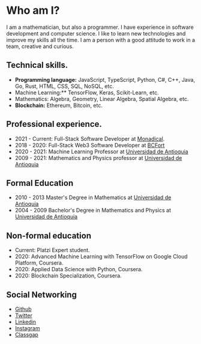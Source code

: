 # Who am I?


I am a mathematician, but also a programmer. I have experience in software development and computer science. I like to learn new technologies and improve my skills all the time. I am a person with a good attitude to work in a team, creative and curious.

## Technical skills.

* **Programming language:** JavaScript, TypeScript, Python, C#, C++, Java, Go, Rust, HTML, CSS, SQL, NoSQL, etc.
* Machine Learning:** TensorFlow, Keras, Scikit-Learn, etc.
* Mathematics: Algebra, Geometry, Linear Algebra, Spatial Algebra, etc.
* **Blockchain:** Ethereum, Bitcoin, etc.

## Professional experience.

* 2021 - Current: Full-Stack Software Developer at [Monadical](https://monadical.com).
* 2018 - 2020: Full-Stack Web3 Software Developer at [BCFort](https://www.bcfort.com/)
* 2020 - 2021: Machine Learning Professor at [Universidad de Antioquia](https://www.udea.edu.co/)
* 2009 - 2021: Mathematics and Physics professor at [Universidad de Antioquia](https://www.udea.edu.co/)

## Formal Education

* 2010 - 2013 Master's Degree in Mathematics at [Universidad de Antioquia](https://www.udea.edu.co/)
* 2004 - 2009 Bachelor's Degree in Mathematics and Physics at [Universidad de Antioquia](https://www.udea.edu.co/)

## Non-formal education

* Current: Platzi Expert student.
* 2020: Advanced Machine Learning with TensorFlow on Google Cloud Platform, Coursera.
* 2020: Applied Data Science with Python, Coursera.
* 2020: Blockchain Specialization, Coursera.

## Social Networking

  * [Github](https://github.com/asanchezyali)
  * [Twitter](https://twitter.com/asanchezyali)
  * [Linkedin](https://www.linkedin.com/in/asanchezyali/)
  * [Instagram](https://www.instagram.com/asanchezyali/)
  * [Classgap](https://www.classgap.com/es-co/tutor/alejandro-sanchez-yali)

